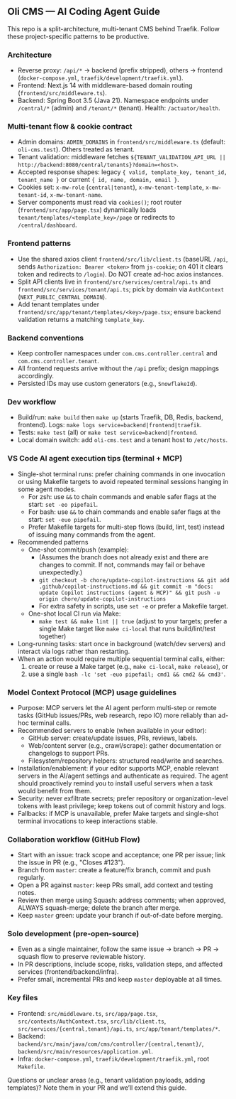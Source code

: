 ## Oli CMS — AI Coding Agent Guide

This repo is a split-architecture, multi-tenant CMS behind Traefik. Follow these project-specific patterns to be productive.

### Architecture
- Reverse proxy: `/api/*` → backend (prefix stripped), others → frontend (`docker-compose.yml`, `traefik/development/traefik.yml`).
- Frontend: Next.js 14 with middleware-based domain routing (`frontend/src/middleware.ts`).
- Backend: Spring Boot 3.5 (Java 21). Namespace endpoints under `/central/*` (admin) and `/tenant/*` (tenant). Health: `/actuator/health`.

### Multi-tenant flow & cookie contract
- Admin domains: `ADMIN_DOMAINS` in `frontend/src/middleware.ts` (default: `oli-cms.test`). Others treated as tenant.
- Tenant validation: middleware fetches `${TENANT_VALIDATION_API_URL || http://backend:8080/central/tenants}?domain=<host>`.
- Accepted response shapes: legacy `{ valid, template_key, tenant_id, tenant_name }` or current `{ id, name, domain, email }`.
- Cookies set: `x-mw-role` (`central|tenant`), `x-mw-tenant-template`, `x-mw-tenant-id`, `x-mw-tenant-name`.
- Server components must read via `cookies()`; root router (`frontend/src/app/page.tsx`) dynamically loads `tenant/templates/<template_key>/page` or redirects to `/central/dashboard`.

### Frontend patterns
- Use the shared axios client `frontend/src/lib/client.ts` (baseURL `/api`, sends `Authorization: Bearer <token>` from `js-cookie`; on 401 it clears token and redirects to `/login`). Do NOT create ad-hoc axios instances.
- Split API clients live in `frontend/src/services/central/api.ts` and `frontend/src/services/tenant/api.ts`; pick by domain via `AuthContext` (`NEXT_PUBLIC_CENTRAL_DOMAIN`).
- Add tenant templates under `frontend/src/app/tenant/templates/<key>/page.tsx`; ensure backend validation returns a matching `template_key`.

### Backend conventions
- Keep controller namespaces under `com.cms.controller.central` and `com.cms.controller.tenant`.
- All frontend requests arrive without the `/api` prefix; design mappings accordingly.
- Persisted IDs may use custom generators (e.g., `SnowflakeId`).

### Dev workflow
- Build/run: `make build` then `make up` (starts Traefik, DB, Redis, backend, frontend). Logs: `make logs service=backend|frontend|traefik`.
- Tests: `make test` (all) or `make test service=backend|frontend`.
- Local domain switch: add `oli-cms.test` and a tenant host to `/etc/hosts`.

### VS Code AI agent execution tips (terminal + MCP)
- Single-shot terminal runs: prefer chaining commands in one invocation or using Makefile targets to avoid repeated terminal sessions hanging in some agent modes.
	- For zsh: use `&&` to chain commands and enable safer flags at the start: `set -eo pipefail`.
	- For bash: use `&&` to chain commands and enable safer flags at the start: `set -euo pipefail`.
	- Prefer Makefile targets for multi-step flows (build, lint, test) instead of issuing many commands from the agent.
- Recommended patterns
	- One-shot commit/push (example):
		- (Assumes the branch does not already exist and there are changes to commit. If not, commands may fail or behave unexpectedly.)
		- `git checkout -b chore/update-copilot-instructions && git add .github/copilot-instructions.md && git commit -m "docs: update Copilot instructions (agent & MCP)" && git push -u origin chore/update-copilot-instructions`
		- For extra safety in scripts, use `set -e` or prefer a Makefile target.
	- One-shot local CI run via Make:
		- `make test && make lint || true` (adjust to your targets; prefer a single Make target like `make ci-local` that runs build/lint/test together)
- Long-running tasks: start once in background (watch/dev servers) and interact via logs rather than restarting.
- When an action would require multiple sequential terminal calls, either:
	1) create or reuse a Make target (e.g., `make ci-local`, `make release`), or
	2) use a single `bash -lc 'set -euo pipefail; cmd1 && cmd2 && cmd3'`.

### Model Context Protocol (MCP) usage guidelines
- Purpose: MCP servers let the AI agent perform multi-step or remote tasks (GitHub issues/PRs, web research, repo IO) more reliably than ad-hoc terminal calls.
- Recommended servers to enable (when available in your editor):
	- GitHub server: create/update issues, PRs, reviews, labels.
	- Web/content server (e.g., crawl/scrape): gather documentation or changelogs to support PRs.
	- Filesystem/repository helpers: structured read/write and searches.
- Installation/enablement: if your editor supports MCP, enable relevant servers in the AI/agent settings and authenticate as required. The agent should proactively remind you to install useful servers when a task would benefit from them.
- Security: never exfiltrate secrets; prefer repository or organization-level tokens with least privilege; keep tokens out of commit history and logs.
- Fallbacks: if MCP is unavailable, prefer Make targets and single-shot terminal invocations to keep interactions stable.

### Collaboration workflow (GitHub Flow)
- Start with an issue: track scope and acceptance; one PR per issue; link the issue in PR (e.g., "Closes #123").
- Branch from `master`: create a feature/fix branch, commit and push regularly.
- Open a PR against `master`: keep PRs small, add context and testing notes.
- Review then merge using Squash: address comments; when approved, ALWAYS squash-merge; delete the branch after merge.
- Keep `master` green: update your branch if out-of-date before merging.

### Solo development (pre-open-source)
- Even as a single maintainer, follow the same issue → branch → PR → squash flow to preserve reviewable history.
- In PR descriptions, include scope, risks, validation steps, and affected services (frontend/backend/infra).
- Prefer small, incremental PRs and keep `master` deployable at all times.

### Key files
- Frontend: `src/middleware.ts`, `src/app/page.tsx`, `src/contexts/AuthContext.tsx`, `src/lib/client.ts`, `src/services/{central,tenant}/api.ts`, `src/app/tenant/templates/*`.
- Backend: `backend/src/main/java/com/cms/controller/{central,tenant}/`, `backend/src/main/resources/application.yml`.
- Infra: `docker-compose.yml`, `traefik/development/traefik.yml`, root `Makefile`.

Questions or unclear areas (e.g., tenant validation payloads, adding templates)? Note them in your PR and we’ll extend this guide.
